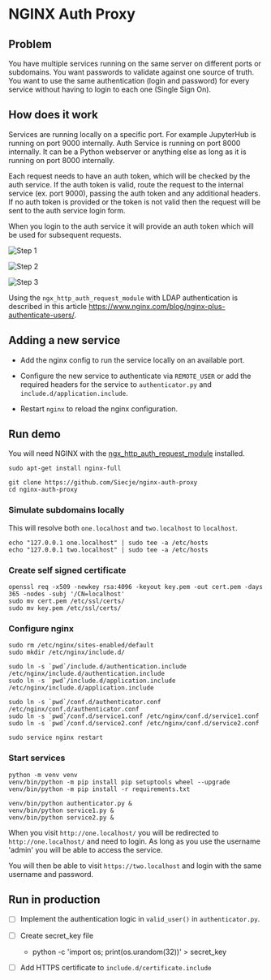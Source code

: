 # NGINX Auth Proxy

## Problem

You have multiple services running on the same server on different ports or subdomains.
You want passwords to validate against one source of truth.
You want to use the same authentication (login and password) for every service without having to login to each one (Single Sign On).

## How does it work

Services are running locally on a specific port. For example JupyterHub is running on port 9000 internally.
Auth Service is running on port 8000 internally. It can be a Python webserver or anything else as long as it is running on port 8000 internally.

Each request needs to have an auth token, which will be checked by the auth service.
If the auth token is valid, route the request to the internal service (ex. port 9000), passing the auth token and any additional headers.
If no auth token is provided or the token is not valid then the request will be sent to the auth service login form.

When you login to the auth service it will provide an auth token which will be used for subsequent requests.

![Step 1](https://raw.githubusercontent.com/siecje/nginx-auth-proxy/master/notes/first.png)

![Step 2](https://raw.githubusercontent.com/siecje/nginx-auth-proxy/master/notes/second.png)

![Step 3](https://raw.githubusercontent.com/siecje/nginx-auth-proxy/master/notes/third.png)

Using the `ngx_http_auth_request_module` with LDAP authentication is described in this article https://www.nginx.com/blog/nginx-plus-authenticate-users/.

## Adding a new service

- Add the nginx config to run the service locally on an available port.

- Configure the new service to authenticate via `REMOTE_USER` or
add the required headers for the service to `authenticator.py` and `include.d/application.include`.

- Restart `nginx` to reload the nginx configuration.

## Run demo

You will need NGINX with the [ngx_http_auth_request_module](http://nginx.org/en/docs/http/ngx_http_auth_request_module.html) installed.

```shell
sudo apt-get install nginx-full
```

```shell
git clone https://github.com/Siecje/nginx-auth-proxy
cd nginx-auth-proxy
```

### Simulate subdomains locally

This will resolve both `one.localhost` and `two.localhost` to `localhost`.

```shell
echo "127.0.0.1 one.localhost" | sudo tee -a /etc/hosts
echo "127.0.0.1 two.localhost" | sudo tee -a /etc/hosts
```

### Create self signed certificate

```shell
openssl req -x509 -newkey rsa:4096 -keyout key.pem -out cert.pem -days 365 -nodes -subj '/CN=localhost'
sudo mv cert.pem /etc/ssl/certs/
sudo mv key.pem /etc/ssl/certs/
```

### Configure nginx

```shell
sudo rm /etc/nginx/sites-enabled/default
sudo mkdir /etc/nginx/include.d/
```

```shell
sudo ln -s `pwd`/include.d/authentication.include /etc/nginx/include.d/authentication.include
sudo ln -s `pwd`/include.d/application.include /etc/nginx/include.d/application.include
```

```shell
sudo ln -s `pwd`/conf.d/authenticator.conf /etc/nginx/conf.d/authenticator.conf
sudo ln -s `pwd`/conf.d/service1.conf /etc/nginx/conf.d/service1.conf
sudo ln -s `pwd`/conf.d/service2.conf /etc/nginx/conf.d/service2.conf
```

```shell
sudo service nginx restart
```

### Start services

```shell
python -m venv venv
venv/bin/python -m pip install pip setuptools wheel --upgrade
venv/bin/python -m pip install -r requirements.txt
```

```shell
venv/bin/python authenticator.py &
venv/bin/python service1.py &
venv/bin/python service2.py &
```

When you visit `http://one.localhost/` you will be redirected to `http://one.localhost/` and need to login.
As long as you use the username 'admin' you will be able to access the service.

You will then be able to visit `https://two.localhost` and login with the same username and password.

## Run in production

- [ ] Implement the authentication logic in `valid_user()` in `authenticator.py`.

- [ ] Create secret_key file

  - python -c 'import os; print(os.urandom(32))' > secret_key

- [ ] Add HTTPS certificate to `include.d/certificate.include`
